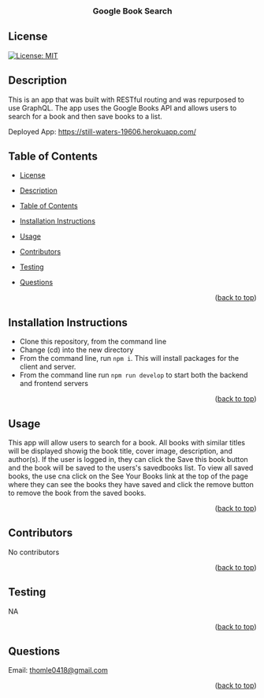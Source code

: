 <div id="top"></div>
    <h3 align="center">Google Book Search</h3>

## License

[![License: MIT](https://img.shields.io/badge/License-MIT-yellow.svg)](https://opensource.org/licenses/MIT)

## Description

This is an app that was built with RESTful routing and was repurposed to use GraphQL. The app uses the Google Books API and allows users to search for a book and then save books to a list.

Deployed App: https://still-waters-19606.herokuapp.com/
## Table of Contents

- [License](#license)
- [Description](#description)
- [Table of Contents](#table-of-contents)
- [Installation Instructions](#installation-instructions)
- [Usage](#usage)
- [Contributors](#contributors)
- [Testing](#testing)
- [Questions](#questions)

  <p align="right">(<a href="#top">back to top</a>)</p>

## Installation Instructions



  <ul><li>Clone this repository, from the command line</li><li>Change (cd) into the new directory</li><li>From the command line, run <code>npm i</code>.  This will install packages for the client and server.</li><li>From the command line run <code>npm run develop</code> to start both the backend and frontend servers</li></ul>
  
  <p align="right">(<a href="#top">back to top</a>)</p>
  
  ## Usage


This app will allow users to search for a book. All books with similar titles will be displayed showig the book title, cover image, description, and author(s). If the user is logged in, they can click the Save this book button and the book will be saved to the users's savedbooks list. To view all saved books, the use cna click on the See Your Books link at the top of the page where they can see the books they have saved and click the remove button to remove the book from the saved books.

  <p align="right">(<a href="#top">back to top</a>)</p>
  
    
  ## Contributors
  No contributors

  <p align="right">(<a href="#top">back to top</a>)</p>

## Testing

NA

  <p align="right">(<a href="#top">back to top</a>)</p>

## Questions
Email: thomle0418@gmail.com

<p align="right">(<a href="#top">back to top</a>)</p>
